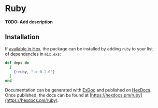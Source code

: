 # Ruby

**TODO: Add description**

## Installation

If [available in Hex](https://hex.pm/docs/publish), the package can be installed
by adding `ruby` to your list of dependencies in `mix.exs`:

```elixir
def deps do
  [
    {:ruby, "~> 0.1.0"}
  ]
end
```

Documentation can be generated with [ExDoc](https://github.com/elixir-lang/ex_doc)
and published on [HexDocs](https://hexdocs.pm). Once published, the docs can
be found at [https://hexdocs.pm/ruby](https://hexdocs.pm/ruby).

